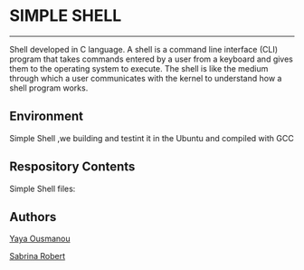 # SIMPLE SHELL
- - -

Shell developed in C language. A shell is a command line interface (CLI) program that takes commands entered by a user from a keyboard and gives them to the operating system to execute. The shell is like the medium through which a user communicates with the kernel to understand how a shell program works.


## Environment
Simple Shell ,we building and testint it in the Ubuntu  and compiled with GCC

## Respository Contents
Simple Shell files:



## Authors

[Yaya Ousmanou](https://github.com/Ousmanou-Ardo)

[Sabrina Robert](https://github.com/kalrul)
